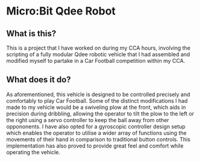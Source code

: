 # Micro:Bit Qdee Robot


## What is this?

This is a project that I have worked on during my CCA hours, involving the scripting of a fully modular Qdee robotic vehicle
that I had assembled and modified myself to partake in a Car Football competition within my CCA.

## What does it do?

As aforementioned, this vehicle is designed to be controlled precisely and comfortably to play Car Football.
Some of the distinct modifications I had made to my vehicle would be a swiveling plow at the front, which aids in
precision during dribbling, allowing the operator to tilt the plow to the left or the right using a servo controller
to keep the ball away from other oppononents. I have also opted for a gyroscopic controller design setup which enables
the operator to utilise a wider array of functions using the movements of their hand in comparison to traditional button
controls. This implementation has also proved to provide great feel and comfort while operating the vehicle.

